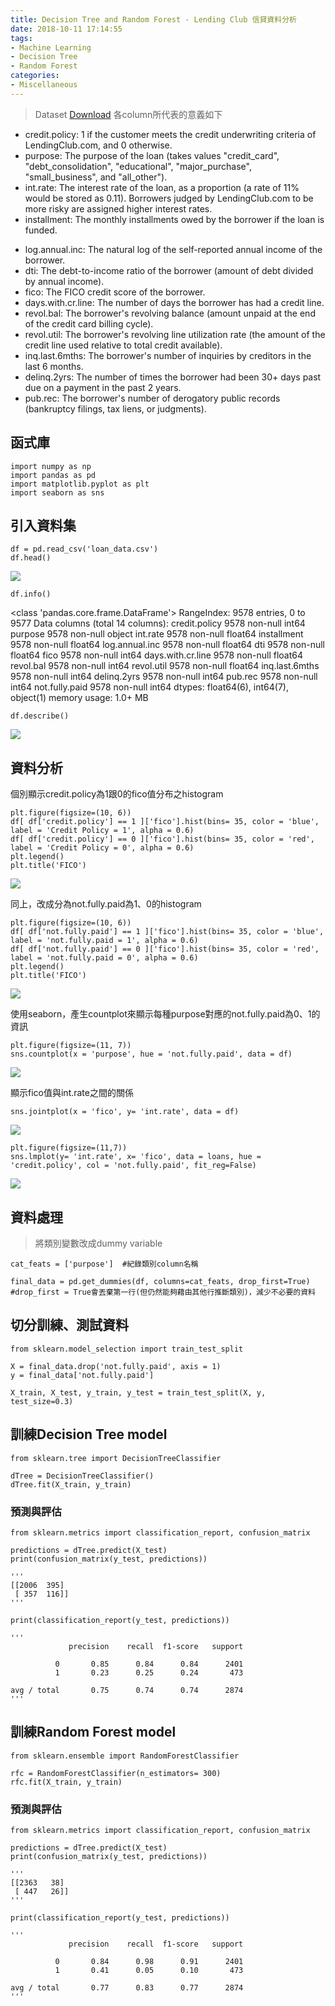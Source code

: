 ```yaml
---
title: Decision Tree and Random Forest - Lending Club 信貸資料分析
date: 2018-10-11 17:14:55
tags:
- Machine Learning
- Decision Tree
- Random Forest
categories:
- Miscellaneous
---
```





> Dataset [Download](https://drive.google.com/file/d/1MSbXgZrlQkPBzBNkHPYidYHxPRn9uP1G/view?usp=sharing)
> 各column所代表的意義如下
 
* credit.policy: 1 if the customer meets the credit underwriting criteria of LendingClub.com, and 0 otherwise.
* purpose: The purpose of the loan (takes values "credit_card", "debt_consolidation", "educational", "major_purchase", "small_business", and "all_other").
* int.rate: The interest rate of the loan, as a proportion (a rate of 11% would be stored as 0.11). Borrowers judged by LendingClub.com to be more risky are assigned higher interest rates.
* installment: The monthly installments owed by the borrower if the loan is funded.
<!-- more -->
* log.annual.inc: The natural log of the self-reported annual income of the borrower.
* dti: The debt-to-income ratio of the borrower (amount of debt divided by annual income).
* fico: The FICO credit score of the borrower.
* days.with.cr.line: The number of days the borrower has had a credit line.
* revol.bal: The borrower's revolving balance (amount unpaid at the end of the credit card billing cycle).
* revol.util: The borrower's revolving line utilization rate (the amount of the credit line used relative to total credit available).
* inq.last.6mths: The borrower's number of inquiries by creditors in the last 6 months.
* delinq.2yrs: The number of times the borrower had been 30+ days past due on a payment in the past 2 years.
* pub.rec: The borrower's number of derogatory public records (bankruptcy filings, tax liens, or judgments).


## 函式庫


```python=
import numpy as np
import pandas as pd
import matplotlib.pyplot as plt
import seaborn as sns
```

## 引入資料集

```python=
df = pd.read_csv('loan_data.csv')
df.head()
```

![](https://i.imgur.com/yBHSpml.png)


```python=
df.info()
```

<class 'pandas.core.frame.DataFrame'>
RangeIndex: 9578 entries, 0 to 9577
Data columns (total 14 columns):
credit.policy        9578 non-null int64
purpose              9578 non-null object
int.rate             9578 non-null float64
installment          9578 non-null float64
log.annual.inc       9578 non-null float64
dti                  9578 non-null float64
fico                 9578 non-null int64
days.with.cr.line    9578 non-null float64
revol.bal            9578 non-null int64
revol.util           9578 non-null float64
inq.last.6mths       9578 non-null int64
delinq.2yrs          9578 non-null int64
pub.rec              9578 non-null int64
not.fully.paid       9578 non-null int64
dtypes: float64(6), int64(7), object(1)
memory usage: 1.0+ MB

```python=
df.describe()
```

![](https://i.imgur.com/7N890vM.png)


## 資料分析

個別顯示credit.policy為1跟0的fico值分布之histogram

```python=
plt.figure(figsize=(10, 6))
df[ df['credit.policy'] == 1 ]['fico'].hist(bins= 35, color = 'blue', label = 'Credit Policy = 1', alpha = 0.6)
df[ df['credit.policy'] == 0 ]['fico'].hist(bins= 35, color = 'red', label = 'Credit Policy = 0', alpha = 0.6)
plt.legend()
plt.title('FICO')
```

![](https://i.imgur.com/0411JUG.png)


同上，改成分為not.fully.paid為1、0的histogram

```python=
plt.figure(figsize=(10, 6))
df[ df['not.fully.paid'] == 1 ]['fico'].hist(bins= 35, color = 'blue', label = 'not.fully.paid = 1', alpha = 0.6)
df[ df['not.fully.paid'] == 0 ]['fico'].hist(bins= 35, color = 'red', label = 'not.fully.paid = 0', alpha = 0.6)
plt.legend()
plt.title('FICO')
```

![](https://i.imgur.com/8Flad85.png)

使用seaborn，產生countplot來顯示每種purpose對應的not.fully.paid為0、1的資訊

```python=
plt.figure(figsize=(11, 7))
sns.countplot(x = 'purpose', hue = 'not.fully.paid', data = df)
```

![](https://i.imgur.com/5JLTwFS.png)

顯示fico值與int.rate之間的關係
 
```python=
sns.jointplot(x = 'fico', y= 'int.rate', data = df)
```

![](https://i.imgur.com/jKjwOhi.png)

```python=
plt.figure(figsize=(11,7))
sns.lmplot(y= 'int.rate', x= 'fico', data = loans, hue = 'credit.policy', col = 'not.fully.paid', fit_reg=False)
```

![](https://i.imgur.com/xe152ig.png)


## 資料處理

> 將類別變數改成dummy variable


```python=
cat_feats = ['purpose']  #紀錄類別column名稱

final_data = pd.get_dummies(df, columns=cat_feats, drop_first=True)  #drop_first = True會丟棄第一行(但仍然能夠藉由其他行推斷類別)，減少不必要的資料
```

## 切分訓練、測試資料

```python=
from sklearn.model_selection import train_test_split

X = final_data.drop('not.fully.paid', axis = 1)
y = final_data['not.fully.paid']

X_train, X_test, y_train, y_test = train_test_split(X, y, test_size=0.3)
```

## 訓練Decision Tree model

```python=
from sklearn.tree import DecisionTreeClassifier

dTree = DecisionTreeClassifier()
dTree.fit(X_train, y_train)
```

### 預測與評估

```python=
from sklearn.metrics import classification_report, confusion_matrix

predictions = dTree.predict(X_test)
print(confusion_matrix(y_test, predictions))

'''
[[2006  395]
 [ 357  116]]
'''

print(classification_report(y_test, predictions))

'''
             precision    recall  f1-score   support

          0       0.85      0.84      0.84      2401
          1       0.23      0.25      0.24       473

avg / total       0.75      0.74      0.74      2874
'''
```

## 訓練Random Forest model

```python=
from sklearn.ensemble import RandomForestClassifier

rfc = RandomForestClassifier(n_estimators= 300)
rfc.fit(X_train, y_train)
```

### 預測與評估

```python=
from sklearn.metrics import classification_report, confusion_matrix

predictions = dTree.predict(X_test)
print(confusion_matrix(y_test, predictions))

'''
[[2363   38]
 [ 447   26]]
'''

print(classification_report(y_test, predictions))

'''
             precision    recall  f1-score   support

          0       0.84      0.98      0.91      2401
          1       0.41      0.05      0.10       473

avg / total       0.77      0.83      0.77      2874
'''
```

